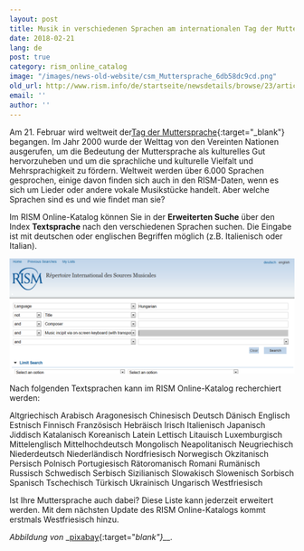 ```yaml
---
layout: post
title: Musik in verschiedenen Sprachen am internationalen Tag der Muttersprache
date: 2018-02-21
lang: de
post: true
category: rism_online_catalog
image: "/images/news-old-website/csm_Muttersprache_6db58dc9cd.png"
old_url: http://www.rism.info/de/startseite/newsdetails/browse/23/article/64/music-in-different-languages-for-international-mother-language-day.html
email: ''
author: ''
---
```


Am 21. Februar wird weltweit der[Tag der Muttersprache](http://www.unesco.org/new/en/international-mother-language-day/){:target="_blank"} begangen. Im Jahr 2000 wurde der Welttag von den Vereinten Nationen ausgerufen, um die Bedeutung der Muttersprache als kulturelles Gut hervorzuheben und um die sprachliche und kulturelle Vielfalt und Mehrsprachigkeit zu fördern. Weltweit werden über 6.000 Sprachen gesprochen, einige davon finden sich auch in den RISM-Daten, wenn es sich um Lieder oder andere vokale Musikstücke handelt. Aber welche Sprachen sind es und wie findet man sie?

Im RISM Online-Katalog können Sie in der **Erweiterten Suche** über den Index **Textsprache** nach den verschiedenen Sprachen suchen. Die Eingabe ist mit deutschen oder englischen Begriffen möglich (z.B. Italienisch oder Italian).


![Mozart title page](/resources-old-website/news/Muttersprache_OPAC.png)


Nach folgenden Textsprachen kann im RISM Online-Katalog recherchiert werden:

Altgriechisch
Arabisch
Aragonesisch
Chinesisch
Deutsch
Dänisch
Englisch
Estnisch
Finnisch
Französisch
Hebräisch
Irisch
Italienisch
Japanisch
Jiddisch
Katalanisch
Koreanisch
Latein
Lettisch
Litauisch
Luxemburgisch
Mittelenglisch
Mittelhochdeutsch
Mongolisch
Neapolitanisch
Neugriechisch
Niederdeutsch
Niederländisch
Nordfriesisch
Norwegisch
Okzitanisch
Persisch
Polnisch
Portugiesisch
Rätoromanisch
Romani
Rumänisch
Russisch
Schwedisch
Serbisch
Sizilianisch
Slowakisch
Slowenisch
Sorbisch
Spanisch
Tschechisch
Türkisch
Ukrainisch
Ungarisch
Westfriesisch

Ist Ihre Muttersprache auch dabei? Diese Liste kann jederzeit erweitert werden. Mit dem nächsten Update des RISM Online-Katalogs kommt erstmals Westfriesisch hinzu.

_Abbildung von_ _[pixabay](https://pixabay.com/de/mehrsprachige-sprachen-sprechen-456774/){:target="_blank"}__._